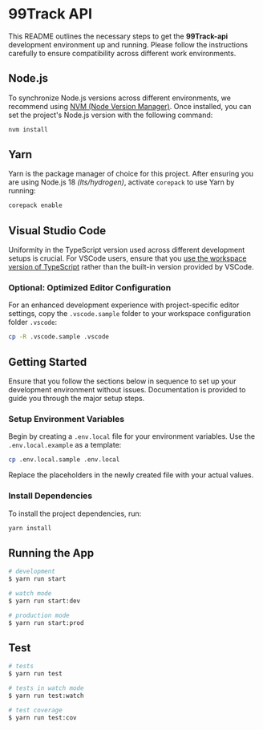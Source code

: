 # 99Track API

This README outlines the necessary steps to get the **99Track-api** development environment up and running. Please follow the instructions carefully to ensure compatibility across different work environments.

## Node.js

To synchronize Node.js versions across different environments, we recommend
using [NVM (Node Version Manager)](https://github.com/nvm-sh/nvm). Once installed, you can set the project's Node.js
version with the following command:

```bash
nvm install
```

## Yarn

Yarn is the package manager of choice for this project. After ensuring you are using Node.js 18 _(lts/hydrogen)_,
activate `corepack` to use Yarn by running:

```bash
corepack enable
```

## Visual Studio Code

Uniformity in the TypeScript version used across different development setups is crucial. For VSCode users, ensure that
you [use the workspace version of TypeScript](https://code.visualstudio.com/docs/typescript/typescript-compiling#_using-the-workspace-version-of-typescript)
rather than the built-in version provided by VSCode.

### Optional: Optimized Editor Configuration

For an enhanced development experience with project-specific editor settings, copy the `.vscode.sample` folder to your
workspace configuration folder `.vscode`:

```bash
cp -R .vscode.sample .vscode
```

## Getting Started

Ensure that you follow the sections below in sequence to set up your development environment without issues.
Documentation is provided to guide you through the major setup steps.

### Setup Environment Variables

Begin by creating a `.env.local` file for your environment variables. Use the `.env.local.example` as a template:

```bash
cp .env.local.sample .env.local
```

Replace the placeholders in the newly created file with your actual values.

### Install Dependencies

To install the project dependencies, run:

```bash
yarn install
```

## Running the App

```bash
# development
$ yarn run start

# watch mode
$ yarn run start:dev

# production mode
$ yarn run start:prod
```

## Test

```bash
# tests
$ yarn run test

# tests in watch mode
$ yarn run test:watch

# test coverage
$ yarn run test:cov
```
